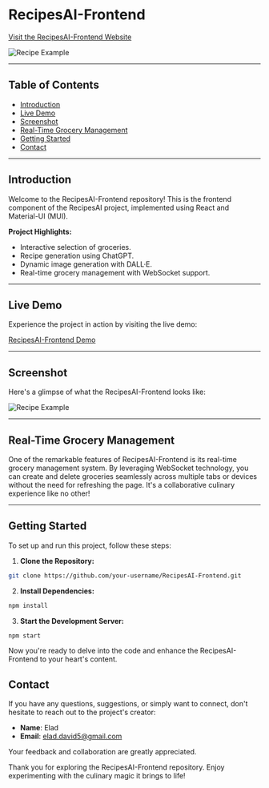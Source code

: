 # RecipesAI-Frontend

[Visit the RecipesAI-Frontend Website](https://elad-ai-recipes.netlify.app/recipe)

![Recipe Example](https://recipes-elad-project.s3.us-west-2.amazonaws.com/GithubReadme.png)

---

## Table of Contents

- [Introduction](#introduction)
- [Live Demo](#live-demo)
- [Screenshot](#screenshot)
- [Real-Time Grocery Management](#real-time-grocery-management)
- [Getting Started](#getting-started)
- [Contact](#contact)

---

## Introduction

Welcome to the RecipesAI-Frontend repository! This is the frontend component of the RecipesAI project, implemented using React and Material-UI (MUI).

**Project Highlights:**

- Interactive selection of groceries.
- Recipe generation using ChatGPT.
- Dynamic image generation with DALL·E.
- Real-time grocery management with WebSocket support.

---

## Live Demo

Experience the project in action by visiting the live demo:

[RecipesAI-Frontend Demo](https://elad-ai-recipes.netlify.app/recipe)

---

## Screenshot

Here's a glimpse of what the RecipesAI-Frontend looks like:

![Recipe Example](https://recipes-elad-project.s3.us-west-2.amazonaws.com/GithubReadme.png)

---

## Real-Time Grocery Management

One of the remarkable features of RecipesAI-Frontend is its real-time grocery management system. By leveraging WebSocket technology, you can create and delete groceries seamlessly across multiple tabs or devices without the need for refreshing the page. It's a collaborative culinary experience like no other!

---

## Getting Started

To set up and run this project, follow these steps:

1. **Clone the Repository:**

```bash
git clone https://github.com/your-username/RecipesAI-Frontend.git
```


2. **Install Dependencies:**

```bash
npm install
```

3. **Start the Development Server:**

```bash
npm start
```

Now you're ready to delve into the code and enhance the RecipesAI-Frontend to your heart's content.

## Contact
If you have any questions, suggestions, or simply want to connect, don't hesitate to reach out to the project's creator:

- **Name**: Elad
- **Email**: elad.david5@gmail.com

Your feedback and collaboration are greatly appreciated.

Thank you for exploring the RecipesAI-Frontend repository. Enjoy experimenting with the culinary magic it brings to life!






